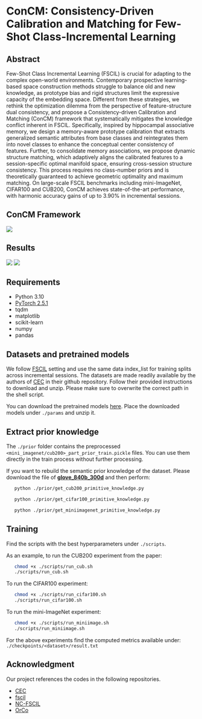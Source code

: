# ConCM: Consistency-Driven Calibration and Matching for Few-Shot Class-Incremental Learning

## Abstract
Few-Shot Class Incremental Learning (FSCIL) is crucial for adapting to the complex open-world environments. Contemporary prospective learning-based space construction methods struggle to balance old and new knowledge, as prototype bias and rigid structures limit the expressive capacity of the embedding space. Different from these strategies, we rethink the optimization dilemma from the perspective of feature-structure dual consistency, and propose a Consistency-driven Calibration and Matching (ConCM) framework that systematically mitigates the knowledge conflict inherent in FSCIL. Specifically, inspired by hippocampal associative memory, we design a memory-aware prototype calibration that extracts generalized semantic attributes from base classes and reintegrates them into novel classes to enhance the conceptual center consistency of features. Further, to consolidate memory associations, we propose dynamic structure matching, which adaptively aligns the calibrated features to a session-specific optimal manifold space, ensuring cross-session structure consistency. This process requires no class-number priors and is theoretically guaranteed to achieve geometric optimality and maximum matching. On large-scale FSCIL benchmarks including mini-ImageNet, CIFAR100 and CUB200, ConCM achieves state-of-the-art performance, with harmonic accuracy gains of up to 3.90% in incremental sessions.

## ConCM Framework

<img src='https://anonymous.4open.science/r/ConCM-7385/figures/framework.png'>

## Results

<img src='https://anonymous.4open.science/r/ConCM-7385/figures/visualization.png'>
<img src='https://anonymous.4open.science/r/ConCM-7385/figures/sota.png'>

## Requirements
- Python 3.10
- [PyTorch 2.5.1](https://pytorch.org)
- tqdm
- matplotlib
- scikit-learn
- numpy
- pandas


## Datasets and pretrained models
We follow [FSCIL](https://github.com/xyutao/fscil) setting and use the same data index_list for training splits across incremental sessions. The datasets are made readily available by the authors of [CEC](https://github.com/icoz69/CEC-CVPR2021?tab=readme-ov-file#datasets-and-pretrained-models) in their github repository. Follow their provided instructions to download and unzip. Please make sure to overwrite the correct path in the shell script.


You can download the pretrained models [here](https://send.now/p59qm6ospr7d). Place the downloaded models under `./params` and unzip it. 



## Extract prior knowledge
The `./prior` folder contains the preprocessed `<mini_imagenet/cub200>_part_prior_train.pickle` files. You can use them directly in the train process without further processing.

 If you want to rebuild the semantic prior knowledge of the dataset. Please download the file of [**glove_840b_300d**](https://nlp.stanford.edu/data/glove.840B.300d.zip) and then perform:
 ```bash
    python ./prior/get_cub200_primitive_knowledge.py
```

```bash
   python ./prior/get_cifar100_primitive_knowledge.py
```

```bash
   python ./prior/get_miniimagenet_primitive_knowledge.py
```


## Training
Find the scripts with the best hyperparameters under `./scripts`. 

As an example, to run the CUB200 experiment from the paper:

 ```bash
    chmod +x ./scripts/run_cub.sh
    ./scripts/run_cub.sh
```
To run the CIFAR100 experiment:

 ```bash
    chmod +x ./scripts/run_cifar100.sh
    ./scripts/run_cifar100.sh
```

To run the mini-ImageNet experiment:

 ```bash
    chmod +x ./scripts/run_miniimage.sh
    ./scripts/run_miniimage.sh
```

For the above experiments find the computed metrics available under: `./checkpoints/<dataset>/result.txt`


## Acknowledgment
Our project references the codes in the following repositories.

- [CEC](https://github.com/icoz69/CEC-CVPR2021)
- [fscil](https://github.com/xyutao/fscil)
- [NC-FSCIL](https://github.com/NeuralCollapseApplications/FSCIL)
- [OrCo](https://github.com/noorahmedds/OrCo)






